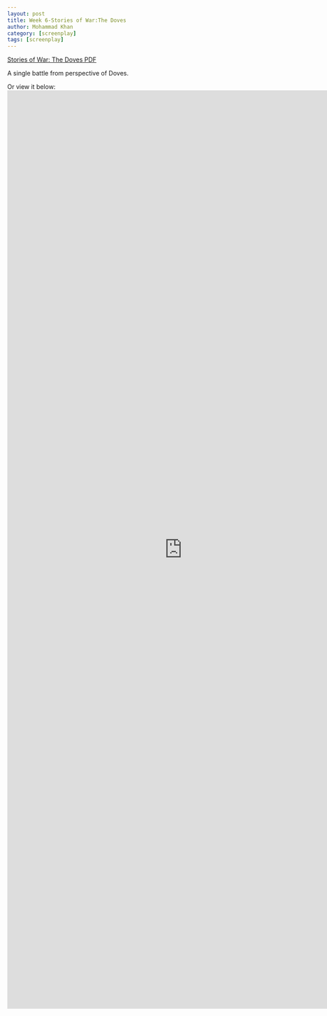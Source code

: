 ```yaml
---
layout: post
title: Week 6-Stories of War:The Doves
author: Mohammad Khan
category: [screenplay]
tags: [screenplay]
---
```

<p><a href="https://drive.google.com/file/d/1QWrVrBollbR79s95djoS83ViYCQaOExl/view?usp=sharing">Stories of War: The Doves PDF</a></p>
<p>A single battle from perspective of Doves.</p>

Or view it below: 
<embed src="https://drive.google.com/file/d/1QWrVrBollbR79s95djoS83ViYCQaOExl/view?usp=sharing#toolbar=0" width="800px" height="2100px" />
